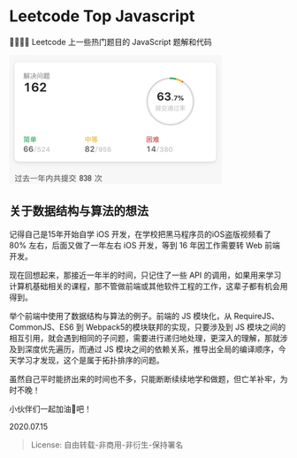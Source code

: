 # Leetcode Top Javascript

👨‍💻‍👨‍💻‍ Leetcode 上一些热门题目的 JavaScript 题解和代码

<a href="https://leetcode-cn.com/u/yoweixi/" target="_blank"><img src="./assets/progress.jpg" width="385" height="234"/></a>

## 关于数据结构与算法的想法

记得自己是15年开始自学 iOS 开发，在学校把黑马程序员的iOS盗版视频看了 80% 左右，后面又做了一年左右 iOS 开发，等到 16 年因工作需要转 Web 前端开发。

现在回想起来，那接近一年半的时间，只记住了一些 API 的调用，如果用来学习计算机基础相关的课程，那不管做前端或其他软件工程的工作，这辈子都有机会用得到。

举个前端中使用了数据结构与算法的例子。前端的 JS 模块化，从 RequireJS、CommonJS、ES6 到 Webpack5的模块联邦的实现，只要涉及到 JS 模块之间的相互引用，就会遇到相同的子问题，需要进行递归地处理，更深入的理解，那就涉及到深度优先遍历，而通过 JS 模块之间的依赖关系，推导出全局的编译顺序，今天学习才发现，这个是属于拓扑排序的问题。

虽然自己平时能挤出来的时间也不多，只能断断续续地学和做题，但亡羊补牢，为时不晚！ 

小伙伴们一起加油💪吧！


2020.07.15

> License: 自由转载-非商用-非衍生-保持署名
